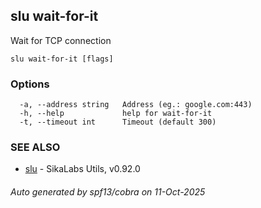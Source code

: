 ## slu wait-for-it

Wait for TCP connection

```
slu wait-for-it [flags]
```

### Options

```
  -a, --address string   Address (eg.: google.com:443)
  -h, --help             help for wait-for-it
  -t, --timeout int      Timeout (default 300)
```

### SEE ALSO

* [slu](slu.md)	 - SikaLabs Utils, v0.92.0

###### Auto generated by spf13/cobra on 11-Oct-2025
